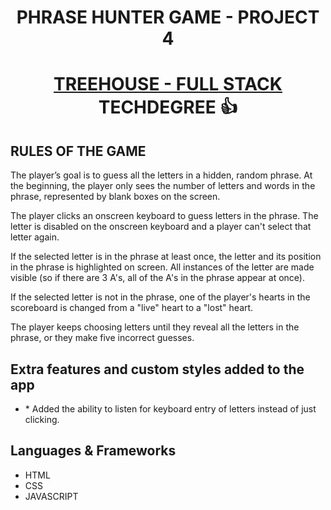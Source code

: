 # <p align="center">PHRASE HUNTER GAME - PROJECT 4</p> 

# <p align="center"><a href="https://teamtreehouse.com/techdegree/full-stack-javascript">TREEHOUSE - FULL STACK </a> TECHDEGREE 👍 </p>

## RULES OF THE GAME
The player’s goal is to guess all the letters in a hidden, random phrase. At the beginning, the player only sees the number of letters and words in the phrase, represented by blank boxes on the screen.

The player clicks an onscreen keyboard to guess letters in the phrase.
The letter is disabled on the onscreen keyboard and a player can't select that letter again.

If the selected letter is in the phrase at least once, the letter and its position in the phrase is highlighted on screen. All instances of the letter are made visible (so if there are 3 A's, all of the A's in the phrase appear at once).

If the selected letter is not in the phrase, one of the player's hearts in the scoreboard is changed from a "live" heart to a "lost" heart.

The player keeps choosing letters until they reveal all the letters in the phrase, or they make five incorrect guesses.

## Extra features and custom styles added to the app

<ul>
  <li> * Added the ability to listen for keyboard entry of letters instead of just clicking. 
  </li>

</ul>  

## Languages & Frameworks

<ul>
  <li>HTML</li>
  <li>CSS</li>
  <li>JAVASCRIPT</li>
</ul>